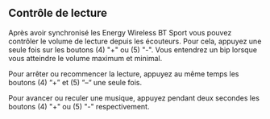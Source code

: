 ## Contrôle de lecture

Après avoir synchronisé les Energy Wireless BT Sport vous pouvez contrôler le volume de lecture depuis les écouteurs. Pour cela, appuyez une seule fois sur les boutons (4) "+" ou (5) "-".  Vous entendrez un bip lorsque vous atteindre le volume maximum et minimal.

Pour arrêter ou recommencer la lecture, appuyez au même temps les boutons (4) “+” et (5) “–“ une seule fois. 

Pour avancer ou reculer une musique, appuyez pendant deux secondes les boutons (4) "+" ou (5) "-" respectivement.
